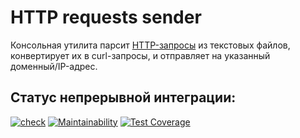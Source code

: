 # HTTP requests sender

Консольная утилита парсит [HTTP-запросы](https://www.tic.itefi.csic.es/dataset) из текстовых файлов, конвертирует их в curl-запросы, и отправляет на указанный доменный/IP-адрес.

## Статус непрерывной интеграции:

[![check](https://github.com/RKV102/csv-converter/actions/workflows/check.yml/badge.svg)](https://github.com/RKV102/csv-converter/actions/workflows/check.yml)
[![Maintainability](https://api.codeclimate.com/v1/badges/97d8dbb583dce376ecaf/maintainability)](https://codeclimate.com/github/RKV102/http-requests-sender/maintainability)
[![Test Coverage](https://api.codeclimate.com/v1/badges/97d8dbb583dce376ecaf/test_coverage)](https://codeclimate.com/github/RKV102/http-requests-sender/test_coverage)
